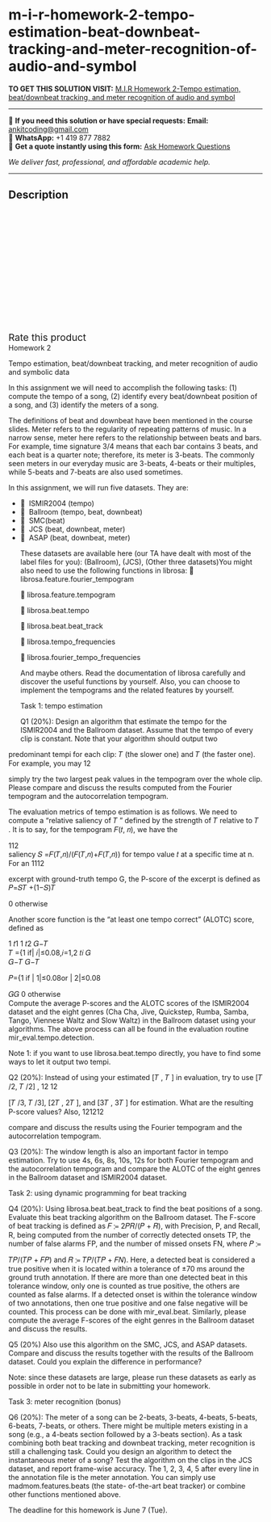 # m-i-r-homework-2-tempo-estimation-beat-downbeat-tracking-and-meter-recognition-of-audio-and-symbol
**TO GET THIS SOLUTION VISIT:** [M.I.R Homework 2-Tempo estimation, beat/downbeat tracking, and meter recognition of audio and symbol](https://www.ankitcodinghub.com/product/m-i-r-homework-2-tempo-estimation-beat-downbeat-tracking-and-meter-recognition-of-audio-and-symbolic-data-solved/)


---

📩 **If you need this solution or have special requests:** **Email:** ankitcoding@gmail.com  
📱 **WhatsApp:** +1 419 877 7882  
📄 **Get a quote instantly using this form:** [Ask Homework Questions](https://www.ankitcodinghub.com/services/ask-homework-questions/)

*We deliver fast, professional, and affordable academic help.*

---

<h2>Description</h2>



<div class="kk-star-ratings kksr-auto kksr-align-center kksr-valign-top" data-payload="{&quot;align&quot;:&quot;center&quot;,&quot;id&quot;:&quot;98938&quot;,&quot;slug&quot;:&quot;default&quot;,&quot;valign&quot;:&quot;top&quot;,&quot;ignore&quot;:&quot;&quot;,&quot;reference&quot;:&quot;auto&quot;,&quot;class&quot;:&quot;&quot;,&quot;count&quot;:&quot;0&quot;,&quot;legendonly&quot;:&quot;&quot;,&quot;readonly&quot;:&quot;&quot;,&quot;score&quot;:&quot;0&quot;,&quot;starsonly&quot;:&quot;&quot;,&quot;best&quot;:&quot;5&quot;,&quot;gap&quot;:&quot;4&quot;,&quot;greet&quot;:&quot;Rate this product&quot;,&quot;legend&quot;:&quot;0\/5 - (0 votes)&quot;,&quot;size&quot;:&quot;24&quot;,&quot;title&quot;:&quot;M.I.R Homework 2-Tempo estimation, beat\/downbeat tracking, and meter recognition of audio and symbolic data Solved&quot;,&quot;width&quot;:&quot;0&quot;,&quot;_legend&quot;:&quot;{score}\/{best} - ({count} {votes})&quot;,&quot;font_factor&quot;:&quot;1.25&quot;}">

<div class="kksr-stars">

<div class="kksr-stars-inactive">
            <div class="kksr-star" data-star="1" style="padding-right: 4px">


<div class="kksr-icon" style="width: 24px; height: 24px;"></div>
        </div>
            <div class="kksr-star" data-star="2" style="padding-right: 4px">


<div class="kksr-icon" style="width: 24px; height: 24px;"></div>
        </div>
            <div class="kksr-star" data-star="3" style="padding-right: 4px">


<div class="kksr-icon" style="width: 24px; height: 24px;"></div>
        </div>
            <div class="kksr-star" data-star="4" style="padding-right: 4px">


<div class="kksr-icon" style="width: 24px; height: 24px;"></div>
        </div>
            <div class="kksr-star" data-star="5" style="padding-right: 4px">


<div class="kksr-icon" style="width: 24px; height: 24px;"></div>
        </div>
    </div>

<div class="kksr-stars-active" style="width: 0px;">
            <div class="kksr-star" style="padding-right: 4px">


<div class="kksr-icon" style="width: 24px; height: 24px;"></div>
        </div>
            <div class="kksr-star" style="padding-right: 4px">


<div class="kksr-icon" style="width: 24px; height: 24px;"></div>
        </div>
            <div class="kksr-star" style="padding-right: 4px">


<div class="kksr-icon" style="width: 24px; height: 24px;"></div>
        </div>
            <div class="kksr-star" style="padding-right: 4px">


<div class="kksr-icon" style="width: 24px; height: 24px;"></div>
        </div>
            <div class="kksr-star" style="padding-right: 4px">


<div class="kksr-icon" style="width: 24px; height: 24px;"></div>
        </div>
    </div>
</div>


<div class="kksr-legend" style="font-size: 19.2px;">
            <span class="kksr-muted">Rate this product</span>
    </div>
    </div>
<div class="page" title="Page 1">
<div class="layoutArea">
<div class="column">
Homework 2

Tempo estimation, beat/downbeat tracking, and meter recognition of audio and symbolic data

In this assignment we will need to accomplish the following tasks: (1) compute the tempo of a song, (2) identify every beat/downbeat position of a song, and (3) identify the meters of a song.

The definitions of beat and downbeat have been mentioned in the course slides. Meter refers to the regularity of repeating patterns of music. In a narrow sense, meter here refers to the relationship between beats and bars. For example, time signature 3/4 means that each bar contains 3 beats, and each beat is a quarter note; therefore, its meter is 3-beats. The commonly seen meters in our everyday music are 3-beats, 4-beats or their multiples, while 5-beats and 7-beats are also used sometimes.

In this assignment, we will run five datasets. They are:

<ul>
<li> &nbsp;ISMIR2004 (tempo)</li>
<li> &nbsp;Ballroom (tempo, beat, downbeat)</li>
<li> &nbsp;SMC(beat)</li>
<li> &nbsp;JCS (beat, downbeat, meter)</li>
<li> &nbsp;ASAP (beat, downbeat, meter)

These datasets are available here (our TA have dealt with most of the label files for you): (Ballroom), (JCS), (Other three datasets)You might also need to use the following functions in librosa:  librosa.feature.fourier_tempogram

 librosa.feature.tempogram

 librosa.beat.tempo

 librosa.beat.beat_track

 librosa.tempo_frequencies

 librosa.fourier_tempo_frequencies

And maybe others. Read the documentation of librosa carefully and discover the useful functions by yourself. Also, you can choose to implement the tempograms and the related features by yourself.

Task 1: tempo estimation

Q1 (20%): Design an algorithm that estimate the tempo for the ISMIR2004 and the Ballroom dataset. Assume that the tempo of every clip is constant. Note that your algorithm should output two
</li>
</ul>
</div>
</div>
</div>
<div class="page" title="Page 2">
<div class="layoutArea">
<div class="column">
predominant tempi for each clip: 𝑇 (the slower one) and 𝑇 (the faster one). For example, you may 12

simply try the two largest peak values in the tempogram over the whole clip. Please compare and discuss the results computed from the Fourier tempogram and the autocorrelation tempogram.

The evaluation metrics of tempo estimation is as follows. We need to compute a “relative saliency of 𝑇 ” defined by the strength of 𝑇 relative to 𝑇 . It is to say, for the tempogram 𝐹(𝑡, 𝑛), we have the

</div>
</div>
<div class="layoutArea">
<div class="column">
112

</div>
</div>
<div class="layoutArea">
<div class="column">
saliency 𝑆 =𝐹(𝑇,𝑛)/(𝐹(𝑇,𝑛)+𝐹(𝑇,𝑛)) for tempo value 𝑡 at a specific time at n. For an 1112

excerpt with ground-truth tempo G, the P-score of the excerpt is defined as 𝑃=𝑆𝑇 +(1−𝑆)𝑇

</div>
</div>
<div class="layoutArea">
<div class="column">
0 otherwise

Another score function is the “at least one tempo correct” (ALOTC) score, defined as

</div>
</div>
<div class="layoutArea">
<div class="column">
1 𝑡1 1 𝑡2 𝐺−𝑇

</div>
</div>
<div class="layoutArea">
<div class="column">
𝑇 ={1 if| 𝑖|≤0.08,𝑖=1,2 𝑡𝑖 𝐺

</div>
</div>
<div class="layoutArea">
<div class="column">
𝐺−𝑇 𝐺−𝑇

𝑃={1 if | 1|≤0.08or | 2|≤0.08

</div>
</div>
<div class="layoutArea">
<div class="column">
𝐺𝐺 0 otherwise

</div>
</div>
<div class="layoutArea">
<div class="column">
Compute the average P-scores and the ALOTC scores of the ISMIR2004 dataset and the eight genres (Cha Cha, Jive, Quickstep, Rumba, Samba, Tango, Viennese Waltz and Slow Waltz) in the Ballroom dataset using your algorithms. The above process can all be found in the evaluation routine mir_eval.tempo.detection.

Note 1: if you want to use librosa.beat.tempo directly, you have to find some ways to let it output two tempi.

Q2 (20%): Instead of using your estimated [𝑇 , 𝑇 ] in evaluation, try to use [𝑇 /2, 𝑇 /2] , 12 12

[𝑇 /3, 𝑇 /3], [2𝑇 , 2𝑇 ], and [3𝑇 , 3𝑇 ] for estimation. What are the resulting P-score values? Also, 121212

compare and discuss the results using the Fourier tempogram and the autocorrelation tempogram.

Q3 (20%): The window length is also an important factor in tempo estimation. Try to use 4s, 6s, 8s, 10s, 12s for both Fourier tempogram and the autocorrelation tempogram and compare the ALOTC of the eight genres in the Ballroom dataset and ISMIR2004 dataset.

Task 2: using dynamic programming for beat tracking

Q4 (20%): Using librosa.beat.beat_track to find the beat positions of a song. Evaluate this beat tracking algorithm on the Ballroom dataset. The F-score of beat tracking is defined as 𝐹 ≔ 2𝑃𝑅/(𝑃 + 𝑅), with Precision, P, and Recall, R, being computed from the number of correctly detected onsets TP, the number of false alarms FP, and the number of missed onsets FN, where 𝑃 ≔

</div>
</div>
</div>
<div class="page" title="Page 3">
<div class="layoutArea">
<div class="column">
𝑇𝑃/(𝑇𝑃 + 𝐹𝑃) and 𝑅 ≔ 𝑇𝑃/(𝑇𝑃 + 𝐹𝑁). Here, a detected beat is considered a true positive when it is located within a tolerance of ±70 ms around the ground truth annotation. If there are more than one detected beat in this tolerance window, only one is counted as true positive, the others are counted as false alarms. If a detected onset is within the tolerance window of two annotations, then one true positive and one false negative will be counted. This process can be done with mir_eval.beat. Similarly, please compute the average F-scores of the eight genres in the Ballroom dataset and discuss the results.

Q5 (20%) Also use this algorithm on the SMC, JCS, and ASAP datasets. Compare and discuss the results together with the results of the Ballroom dataset. Could you explain the difference in performance?

Note: since these datasets are large, please run these datasets as early as possible in order not to be late in submitting your homework.

Task 3: meter recognition (bonus)

Q6 (20%): The meter of a song can be 2-beats, 3-beats, 4-beats, 5-beats, 6-beats, 7-beats, or others. There might be multiple meters existing in a song (e.g., a 4-beats section followed by a 3-beats section). As a task combining both beat tracking and downbeat tracking, meter recognition is still a challenging task. Could you design an algorithm to detect the instantaneous meter of a song? Test the algorithm on the clips in the JCS dataset, and report frame-wise accuracy. The 1, 2, 3, 4, 5 after every line in the annotation file is the meter annotation. You can simply use madmom.features.beats (the state- of-the-art beat tracker) or combine other functions mentioned above.

The deadline for this homework is June 7 (Tue).

</div>
</div>
</div>

